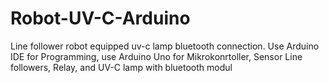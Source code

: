 # Robot-UV-C-Arduino
Line follower robot equipped uv-c lamp bluetooth connection. Use Arduino IDE for Programming, use Arduino Uno for Mikrokonrtoller, Sensor Line followers, Relay, and UV-C lamp with bluetooth modul
